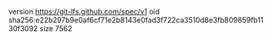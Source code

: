 version https://git-lfs.github.com/spec/v1
oid sha256:e22b297b9e0af6cf71e2b8143e0fad3f722ca3510d8e3fb809859fb1130f3092
size 7562
